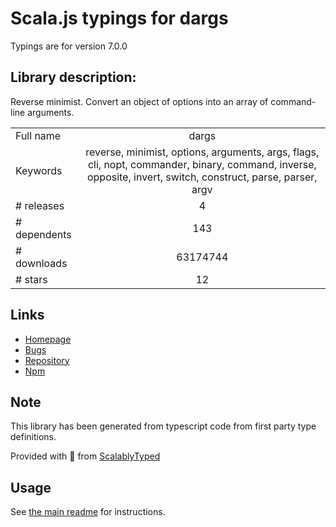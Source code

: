 
# Scala.js typings for dargs

Typings are for version 7.0.0

## Library description:
Reverse minimist. Convert an object of options into an array of command-line arguments.

|                    |                 |
| ------------------ | :-------------: |
| Full name          | dargs |
| Keywords           | reverse, minimist, options, arguments, args, flags, cli, nopt, commander, binary, command, inverse, opposite, invert, switch, construct, parse, parser, argv |
| # releases         | 4 |
| # dependents       | 143 |
| # downloads        | 63174744 |
| # stars            | 12 |

## Links
- [Homepage](https://github.com/sindresorhus/dargs#readme)
- [Bugs](https://github.com/sindresorhus/dargs/issues)
- [Repository](https://github.com/sindresorhus/dargs)
- [Npm](https://www.npmjs.com/package/dargs)
    


## Note
This library has been generated from typescript code from first party type definitions.

Provided with :purple_heart: from [ScalablyTyped](https://github.com/oyvindberg/ScalablyTyped)

## Usage
See [the main readme](../../readme.md) for instructions.


